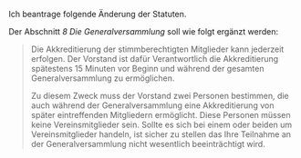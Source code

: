 Ich beantrage folgende Änderung der Statuten.

Der Abschnitt *8 Die Generalversammlung* soll wie folgt ergänzt werden:

> Die Akkreditierung der stimmberechtigten Mitglieder kann jederzeit erfolgen.
> Der Vorstand ist dafür Verantwortlich die Akkreditierung spätestens 15 Minuten
> vor Beginn und während der gesamten Generalversammlung zu ermöglichen.
>
> Zu diesem Zweck muss der Vorstand zwei Personen bestimmen, die auch während der
> Generalversammlung eine Akkreditierung von später eintreffenden Mitgliedern
> ermöglicht.
> Diese Personen müssen keine Vereinsmitglieder sein. Sollte es sich bei einem
> oder beiden um Vereinsmitglieder handeln, ist sicher zu stellen das Ihre
> Teilnahme an der Generalversammlung nicht wesentlich beeinträchtigt wird.
